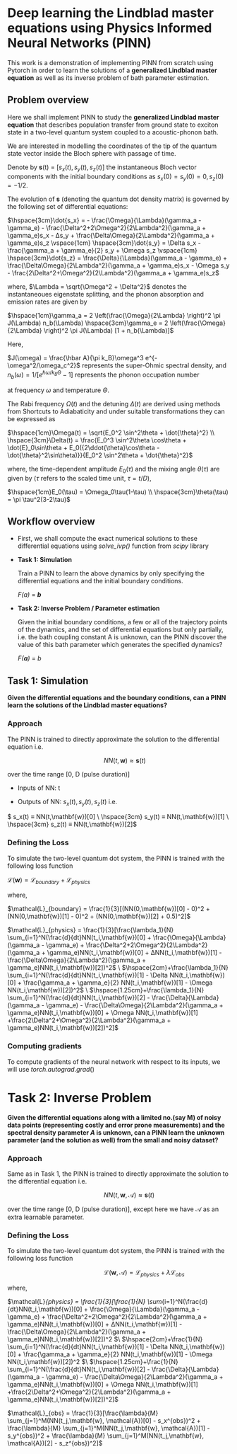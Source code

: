 # Deep learning the Lindblad master equations using Physics Informed Neural Networks (PINN)

This work is a demonstration of implementing PINN from scratch using Pytorch in order to learn the solutions of a **generalized Lindblad master equation** as well as its inverse problem of bath parameter estimation.



## Problem overview

Here we shall implement PINN to study the **generalized Lindblad master equation** that describes population transfer from ground state to exciton state in a two-level quantum system coupled to a acoustic-phonon bath.


We are interested in modelling the coordinates of the tip of the quantum state vector inside the Bloch sphere with passage of time.


Denote by **s**(t) = $[s_x(t), s_y(t), s_z(t)]$ the instantaneous Bloch vector components with the initial boundary conditions as $s_x(0) = s_y(0) = 0, s_z(0) = -1/2$.  

The evolution of **s** (denoting the quantum dot density matrix) is governed by the following set of differential equations:

$\hspace{3cm}\dot{s_x} = - \frac{\Omega}{\Lambda}(\gamma_a - \gamma_e) - \frac{\Delta^2+2\Omega^2}{2\Lambda^2}(\gamma_a + \gamma_e)s_x - Δs_y + \frac{\Delta\Omega}{2\Lambda^2}(\gamma_a + \gamma_e)s_z \vspace{1cm}
\hspace{3cm}\dot{s_y} = \Delta s_x - \frac{\gamma_a + \gamma_e}{2} s_y + \Omega s_z \vspace{1cm}
\hspace{3cm}\dot{s_z} = \frac{\Delta}{\Lambda}(\gamma_a - \gamma_e) + \frac{\Delta\Omega}{2\Lambda^2}(\gamma_a + \gamma_e)s_x - \Omega s_y - \frac{2\Delta^2+\Omega^2}{2\Lambda^2}(\gamma_a + \gamma_e)s_z$

where,
$\Lambda = \sqrt{\Omega^2 + \Delta^2}$ denotes the instantaneoues eigenstate splitting, and the phonon absorption and emission rates are given by

$\hspace{1cm}\gamma_a = 2 \left(\frac{\Omega}{2\Lambda} \right)^2 \pi J(\Lambda) n_b(\Lambda)
\hspace{3cm}\gamma_e = 2 \left(\frac{\Omega}{2\Lambda} \right)^2 \pi J(\Lambda) [1 + n_b(\Lambda)]$

Here,

$J(\omega) = \frac{\hbar A}{\pi k_B}\omega^3 e^{-\omega^2/\omega_c^2}$ represents the super-Ohmic spectral density, and $n_b(\omega) = 1/[e^{\hbar \omega / k_B \Theta} - 1]$ represents the phonon occupation number

at frequency $\omega$ and temperature $\Theta$.

The Rabi frequency $\Omega(t)$ and the detuning $\Delta(t)$ are derived using methods from Shortcuts to Adiabaticity and under suitable transformations they can be expressed as

$\hspace{1cm}\Omega(t) = \sqrt{E_0^2 \sin^2\theta + \dot{\theta}^2} \\
\hspace{3cm}\Delta(t) = \frac{E_0^3 \sin^2\theta \cos\theta + \dot{E}_0\sin\theta + E_0({2\ddot{\theta}\cos\theta - \dot{\theta}^2\sin\theta)}}{E_0^2 \sin^2\theta + \dot{\theta}^2}$

where, the time-dependent amplitude $E_0(\tau)$ and the mixing angle $\theta(\tau)$ are given by ($\tau$ refers to the scaled time unit, $\tau = t/D$),

$\hspace{1cm}E_0(\tau) = \Omega_0\tau(1-\tau) \\
\hspace{3cm}\theta(\tau) = \pi \tau^2(3-2\tau)$


## Workflow overview

* First, we shall compute the exact numerical solutions to these differential equations using *solve_ivp()* function from *scipy* library

* **Task 1: Simulation**

    Train a PINN to learn the above dynamics by only specifying the differential equations and the initial boundary conditions.

    *F(a)* = ***b***

* **Task 2: Inverse Problem / Parameter estimation**

    Given the initial boundary conditions, a few or all of the trajectory points of the dynamics, and the set of differential equations but only partially, i.e. the bath coupling constant A is unknown, can the PINN discover the value of this bath parameter which generates the specified dynamics?

    *F(****a****)* = *b*





## Task 1: Simulation

**Given the differential equations and the boundary conditions, can a PINN learn the solutions of the Lindblad master equations?**

### Approach

The PINN is trained to directly approximate the solution to the differential equation i.e.

$\hspace{6cm}NN(t,\mathbf{w}) \approx \mathbf{s}(t)$

over the time range [0, D (pulse duration)]

* Inputs of NN: t

* Outputs of NN: $s_x(t), s_y(t), s_z(t)$ i.e.

$ s_x(t) ≡ NN(t,\mathbf{w})[0] \\ \hspace{3cm} s_y(t) ≡ NN(t,\mathbf{w})[1] \\ \hspace{3cm} s_z(t) ≡ NN(t,\mathbf{w})[2]$

### Defining the Loss

To simulate the two-level quantum dot system, the PINN is trained with the following loss function

$\mathcal{L}(\mathbf{w}) = \mathcal{L}_{boundary} + \mathcal{L}_{physics}$

where,

$\mathcal{L}_{boundary} = \frac{1}{3}[(NN(0,\mathbf{w})[0] - 0)^2 + (NN(0,\mathbf{w})[1] - 0)^2 + (NN(0,\mathbf{w})[2] + 0.5)^2]$

$\mathcal{L}_{physics} = \frac{1}{3}[\frac{\lambda_1}{N} \sum_{i=1}^N(\frac{d}{dt}NN(t_i,\mathbf{w})[0] + \frac{\Omega}{\Lambda}(\gamma_a - \gamma_e) + \frac{\Delta^2+2\Omega^2}{2\Lambda^2}(\gamma_a + \gamma_e)NN(t_i,\mathbf{w})[0] + ΔNN(t_i,\mathbf{w})[1] - \frac{\Delta\Omega}{2\Lambda^2}(\gamma_a + \gamma_e)NN(t_i,\mathbf{w})[2])^2$ \\
$\hspace{2cm}+\frac{\lambda_1}{N} \sum_{i=1}^N(\frac{d}{dt}NN(t_i,\mathbf{w})[1] - \Delta NN(t_i,\mathbf{w})[0] + \frac{\gamma_a + \gamma_e}{2} NN(t_i,\mathbf{w})[1] - \Omega NN(t_i,\mathbf{w})[2])^2$ \\
$\hspace{1.25cm}+\frac{\lambda_1}{N} \sum_{i=1}^N(\frac{d}{dt}NN(t_i,\mathbf{w})[2] - \frac{\Delta}{\Lambda}(\gamma_a - \gamma_e) - \frac{\Delta\Omega}{2\Lambda^2}(\gamma_a + \gamma_e)NN(t_i,\mathbf{w})[0] + \Omega NN(t_i,\mathbf{w})[1] +\frac{2\Delta^2+\Omega^2}{2\Lambda^2}(\gamma_a + \gamma_e)NN(t_i,\mathbf{w})[2])^2]$



### Computing gradients

To compute gradients of the neural network with respect to its inputs, we will use $torch.autograd.grad()$



# Task 2: Inverse Problem

**Given the differential equations along with a limited no.(say M) of noisy data points (representing costly and error prone measurements) and the spectral density parameter *A* is unknown, can a PINN learn the unknown parameter (and the solution as well) from the small and noisy dataset?**


### Approach

Same as in Task 1, the PINN is trained to directly approximate the solution to the differential equation i.e.

$\hspace{6cm}NN(t,\mathbf{w},\mathcal{A}) \approx \mathbf{s}(t)$

over the time range [0, D (pulse duration)], except here we have $\mathcal{A}$ as an extra learnable parameter.


### Defining the Loss

To simulate the two-level quantum dot system, the PINN is trained with the following loss function

$\hspace{6cm} \mathcal{L}(\mathbf{w}, \mathcal{A}) = \mathcal{L}_{physics} + \lambda\mathcal{L}_{obs}$

where,

$\mathcal{L}_{physics} = \frac{1}{3}[\frac{1}{N} \sum_{i=1}^N(\frac{d}{dt}NN(t_i,\mathbf{w})[0] + \frac{\Omega}{\Lambda}(\gamma_a - \gamma_e) + \frac{\Delta^2+2\Omega^2}{2\Lambda^2}(\gamma_a + \gamma_e)NN(t_i,\mathbf{w})[0] + ΔNN(t_i,\mathbf{w})[1] - \frac{\Delta\Omega}{2\Lambda^2}(\gamma_a + \gamma_e)NN(t_i,\mathbf{w})[2])^2 $\\
$\hspace{2cm}+\frac{1}{N} \sum_{i=1}^N(\frac{d}{dt}NN(t_i,\mathbf{w})[1] - \Delta NN(t_i,\mathbf{w})[0] + \frac{\gamma_a + \gamma_e}{2} NN(t_i,\mathbf{w})[1] - \Omega NN(t_i,\mathbf{w})[2])^2 $\\
$\hspace{1.25cm}+\frac{1}{N} \sum_{i=1}^N(\frac{d}{dt}NN(t_i,\mathbf{w})[2] - \frac{\Delta}{\Lambda}(\gamma_a - \gamma_e) - \frac{\Delta\Omega}{2\Lambda^2}(\gamma_a + \gamma_e)NN(t_i,\mathbf{w})[0] + \Omega NN(t_i,\mathbf{w})[1] +\frac{2\Delta^2+\Omega^2}{2\Lambda^2}(\gamma_a + \gamma_e)NN(t_i,\mathbf{w})[2])^2]$

$\mathcal{L}_{obs} = \frac{1}{3}[\frac{\lambda}{M} \sum_{j=1}^M(NN(t_j,\mathbf{w}, \mathcal{A})[0] - s_x^{obs})^2 + \frac{\lambda}{M} \sum_{j=1}^M(NN(t_j,\mathbf{w}, \mathcal{A})[1] - s_y^{obs})^2 + \frac{\lambda}{M} \sum_{j=1}^M(NN(t_j,\mathbf{w}, \mathcal{A})[2] - s_z^{obs})^2]$
